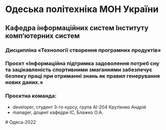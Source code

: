 # Одеська політехніка МОН України
## Кафедра інформаційних систем Інституту комп’ютерних систем
### Дисципліна «Технології створення програмних продуктів»
### Проєкт «Інформаційна підтримка задоволення потреб сну та зацікавленість спортивними змаганнями забезпечує безпеку праці при отриманні знань як правил генерування нових даних.»
### Проєктна команда:
<ul>
    <li>developer, студент 3-го курсу, група АІ-204 Крутієнко Андрій</li>
    <li> manager, доцент кафедри ІС, Блажко О.А.</li>
</ul> 
# Одеса-2022 
